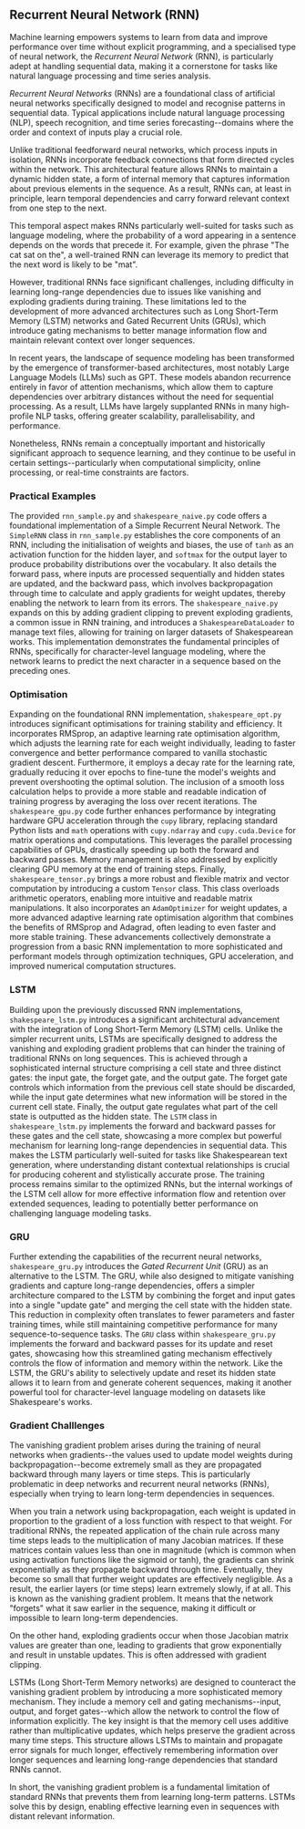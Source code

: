
## Recurrent Neural Network (RNN)

Machine learning empowers systems to learn from data and improve performance over
time without explicit programming, and a specialised type of neural network, the
*Recurrent Neural Network* (RNN), is particularly adept at handling sequential data,
making it a cornerstone for tasks like natural language processing and time series
analysis.

*Recurrent Neural Networks* (RNNs) are a foundational class of artificial neural
networks specifically designed to model and recognise patterns in sequential data.
Typical applications include natural language processing (NLP), speech recognition,
and time series forecasting--domains where the order and context of inputs play
a crucial role.

Unlike traditional feedforward neural networks, which process inputs in isolation,
RNNs incorporate feedback connections that form directed cycles within the network.
This architectural feature allows RNNs to maintain a dynamic hidden state, a form
of internal memory that captures information about previous elements in the
sequence. As a result, RNNs can, at least in principle, learn temporal dependencies
and carry forward relevant context from one step to the next.

This temporal aspect makes RNNs particularly well-suited for tasks such as language
modeling, where the probability of a word appearing in a sentence depends on the
words that precede it. For example, given the phrase "The cat sat on the", a
well-trained RNN can leverage its memory to predict that the next word is likely to be "mat".

However, traditional RNNs face significant challenges, including difficulty in
learning long-range dependencies due to issues like vanishing and exploding gradients
during training. These limitations led to the development of more advanced architectures
such as Long Short-Term Memory (LSTM) networks and Gated Recurrent Units (GRUs),
which introduce gating mechanisms to better manage information flow and maintain
relevant context over longer sequences.

In recent years, the landscape of sequence modeling has been transformed by the
emergence of transformer-based architectures, most notably Large Language Models (LLMs)
such as GPT. These models abandon recurrence entirely in favor of attention mechanisms,
which allow them to capture dependencies over arbitrary distances without the need
for sequential processing. As a result, LLMs have largely supplanted RNNs in many
high-profile NLP tasks, offering greater scalability, parallelisability, and performance.

Nonetheless, RNNs remain a conceptually important and historically significant approach
to sequence learning, and they continue to be useful in certain settings--particularly
when computational simplicity, online processing, or real-time constraints are factors.


### Practical Examples

The provided `rnn_sample.py` and `shakespeare_naive.py` code offers a foundational
implementation of a Simple Recurrent Neural Network. The `SimpleRNN` class in
`rnn_sample.py` establishes the core components of an RNN, including the initialisation
of weights and biases, the use of `tanh` as an activation function for the hidden layer,
and `softmax` for the output layer to produce probability distributions over the
vocabulary. It also details the forward pass, where inputs are processed sequentially
and hidden states are updated, and the backward pass, which involves backpropagation
through time to calculate and apply gradients for weight updates, thereby enabling
the network to learn from its errors. The `shakespeare_naive.py` expands on this by
adding gradient clipping to prevent exploding gradients, a common issue in RNN training,
and introduces a `ShakespeareDataLoader` to manage text files, allowing for training
on larger datasets of Shakespearean works. This implementation demonstrates the
fundamental principles of RNNs, specifically for character-level language modeling,
where the network learns to predict the next character in a sequence based on the
preceding ones.


### Optimisation

Expanding on the foundational RNN implementation, `shakespeare_opt.py` introduces
significant optimisations for training stability and efficiency. It incorporates
RMSprop, an adaptive learning rate optimisation algorithm, which adjusts the learning
rate for each weight individually, leading to faster convergence and better performance
compared to vanilla stochastic gradient descent. Furthermore, it employs a decay
rate for the learning rate, gradually reducing it over epochs to fine-tune the model's
weights and prevent overshooting the optimal solution. The inclusion of a smooth loss
calculation helps to provide a more stable and readable indication of training progress
by averaging the loss over recent iterations. The `shakespeare_gpu.py` code further
enhances performance by integrating hardware GPU acceleration through the `cupy` library,
replacing standard Python lists and `math` operations with `cupy.ndarray` and
`cupy.cuda.Device` for matrix operations and computations. This leverages the parallel
processing capabilities of GPUs, drastically speeding up both the forward and backward
passes. Memory management is also addressed by explicitly clearing GPU memory at the
end of training steps. Finally, `shakespeare_tensor.py` brings a more robust and flexible
matrix and vector computation by introducing a custom `Tensor` class. This class overloads
arithmetic operators, enabling more intuitive and readable matrix manipulations. It also
incorporates an `AdamOptimizer` for weight updates, a more advanced adaptive learning
rate optimisation algorithm that combines the benefits of RMSprop and Adagrad, often
leading to even faster and more stable training. These advancements collectively demonstrate
a progression from a basic RNN implementation to more sophisticated and performant models
through optimization techniques, GPU acceleration, and improved numerical computation
structures.


### LSTM

Building upon the previously discussed RNN implementations, `shakespeare_lstm.py` introduces
a significant architectural advancement with the integration of Long Short-Term Memory
(LSTM) cells. Unlike the simpler recurrent units, LSTMs are specifically designed to address
the vanishing and exploding gradient problems that can hinder the training of traditional
RNNs on long sequences. This is achieved through a sophisticated internal structure comprising
a cell state and three distinct gates: the input gate, the forget gate, and the output gate.
The forget gate controls which information from the previous cell state should be discarded,
while the input gate determines what new information will be stored in the current cell state.
Finally, the output gate regulates what part of the cell state is outputted as the hidden
state. The `LSTM` class in `shakespeare_lstm.py` implements the forward and backward passes
for these gates and the cell state, showcasing a more complex but powerful mechanism for
learning long-range dependencies in sequential data. This makes the LSTM particularly
well-suited for tasks like Shakespearean text generation, where understanding distant contextual
relationships is crucial for producing coherent and stylistically accurate prose. The training
process remains similar to the optimized RNNs, but the internal workings of the LSTM cell
allow for more effective information flow and retention over extended sequences, leading
to potentially better performance on challenging language modeling tasks.


### GRU

Further extending the capabilities of the recurrent neural networks, `shakespeare_gru.py`
introduces the *Gated Recurrent Unit* (GRU) as an alternative to the LSTM. The GRU, while
also designed to mitigate vanishing gradients and capture long-range dependencies, offers
a simpler architecture compared to the LSTM by combining the forget and input gates into
a single "update gate" and merging the cell state with the hidden state. This reduction in
complexity often translates to fewer parameters and faster training times, while still
maintaining competitive performance for many sequence-to-sequence tasks. The `GRU` class
within `shakespeare_gru.py` implements the forward and backward passes for its update and
reset gates, showcasing how this streamlined gating mechanism effectively controls the
flow of information and memory within the network. Like the LSTM, the GRU's ability to
selectively update and reset its hidden state allows it to learn from and generate coherent
sequences, making it another powerful tool for character-level language modeling on
datasets like Shakespeare's works.


### Gradient Challlenges

The vanishing gradient problem arises during the training of neural networks when
gradients--the values used to update model weights during backpropagation--become extremely
small as they are propagated backward through many layers or time steps. This is particularly
problematic in deep networks and recurrent neural networks (RNNs), especially when trying
to learn long-term dependencies in sequences.

When you train a network using backpropagation, each weight is updated in proportion to
the gradient of a loss function with respect to that weight. For traditional RNNs, the
repeated application of the chain rule across many time steps leads to the multiplication
of many Jacobian matrices. If these matrices contain values less than one in magnitude
(which is common when using activation functions like the sigmoid or tanh), the gradients
can shrink exponentially as they propagate backward through time. Eventually, they
become so small that further weight updates are effectively negligible. As a result,
the earlier layers (or time steps) learn extremely slowly, if at all. This is known as
the vanishing gradient problem. It means that the network "forgets" what it saw earlier
in the sequence, making it difficult or impossible to learn long-term dependencies.

On the other hand, exploding gradients occur when those Jacobian matrix values are
greater than one, leading to gradients that grow exponentially and result in unstable
updates. This is often addressed with gradient clipping.

LSTMs (Long Short-Term Memory networks) are designed to counteract the vanishing gradient
problem by introducing a more sophisticated memory mechanism. They include a memory cell
and gating mechanisms--input, output, and forget gates--which allow the network to
control the flow of information explicitly. The key insight is that the memory cell
uses additive rather than multiplicative updates, which helps preserve the gradient
across many time steps. This structure allows LSTMs to maintain and propagate error
signals for much longer, effectively remembering information over longer sequences
and learning long-range dependencies that standard RNNs cannot.

In short, the vanishing gradient problem is a fundamental limitation of standard RNNs
that prevents them from learning long-term patterns. LSTMs solve this by design,
enabling effective learning even in sequences with distant relevant information.

